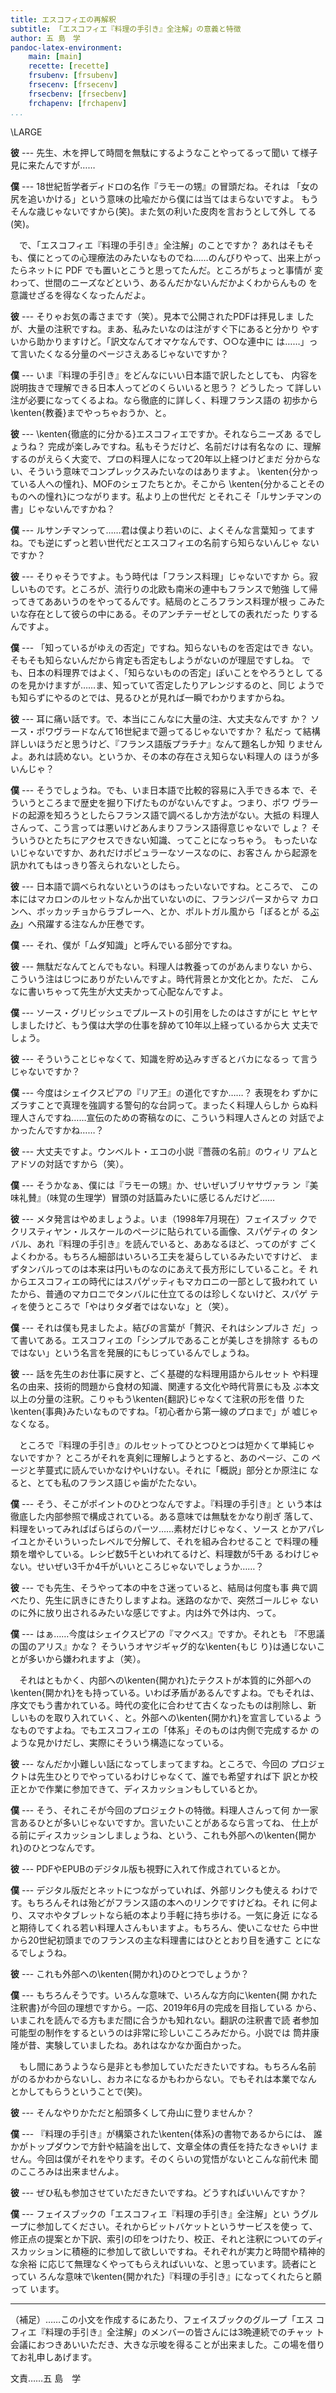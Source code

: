 ```yaml
---
title: エスコフィエの再解釈
subtitle: 「エスコフィエ『料理の手引き』全注解」の意義と特徴
author: 五 島　学
pandoc-latex-environment:
    main: [main]
    recette: [recette]
    frsubenv: [frsubenv]
    frsecenv: [frsecenv]
    frsecbenv: [frsecbenv]
    frchapenv: [frchapenv]
...
```


\LARGE

**彼** --- 先生、木を押して時間を無駄にするようなことやってるって聞い
て様子見に来たんですが……

**僕** --- 18世紀哲学者ディドロの名作『ラモーの甥』の冒頭だね。それは
「女の尻を追いかける」という意味の比喩だから僕には当てはまらないですよ。
もうそんな歳じゃないですから(笑)。また気の利いた皮肉を言おうとして外し
てる(笑)。

　で、「エスコフィエ『料理の手引き』全注解」のことですか？ あれはそもそ
も、僕にとっての心理療法のみたいなものでね……のんびりやって、出来上がっ
たらネットに PDF でも置いとこうと思ってたんだ。ところがちょっと事情が
変わって、世間のニーズなどという、あるんだかないんだかよくわからんもの
を意識せざるを得なくなったんだよ。

**彼** --- そりゃお気の毒さまです（笑）。見本で公開されたPDFは拝見しま
したが、大量の注釈ですね。まあ、私みたいなのは注がすぐ下にあると分かり
やすいから助かりますけど。「訳文なんてオマケなんです、○○な連中に
は……」って言いたくなる分量のページさえあるじゃないですか？

**僕** --- いま『料理の手引き』をどんなにいい日本語で訳したとしても、
内容を説明抜きで理解できる日本人ってどのくらいいると思う？ どうしたっ
て詳しい注が必要になってくるよね。なら徹底的に詳しく、料理フランス語の
初歩から\kenten{教養}までやっちゃおうか、と。

**彼** --- \kenten{徹底的に分かる}エスコフィエですか。それならニーズあ
るでしょうね？ 完成が楽しみですね。私もそうだけど、名前だけは有名なの
に、理解するのがえらく大変で、プロの料理人になって20年以上経つけどまだ
分からない、そういう意味でコンプレックスみたいなのはありますよ。
\kenten{分かっている人への憧れ}、MOFのシェフたちとか。そこから
\kenten{分かることそのものへの憧れ}につながります。私より上の世代だ
とそれこそ「ルサンチマンの書」じゃないんですかね？

**僕** --- ルサンチマンって……君は僕より若いのに、よくそんな言葉知っ
てますね。でも逆にずっと若い世代だとエスコフィエの名前すら知らないんじゃ
ないですか？

**彼** --- そりゃそうですよ。もう時代は「フランス料理」じゃないですか
ら。寂しいものです。ところが、流行りの北欧も南米の連中もフランスで勉強
して帰ってきてああいうのをやってるんです。結局のところフランス料理が根っ
こみたいな存在として彼らの中にある。そのアンチテーゼとしての表れだった
りするんですよ。

**僕** --- 「知っているがゆえの否定」ですね。知らないものを否定はでき
ない。そもそも知らないんだから肯定も否定もしようがないのが理屈ですしね。
でも、日本の料理界ではよく、「知らないものの否定」ぽいことをやろうとし
てるのを見かけますが……ま、知っていて否定したりアレンジするのと、同じ
ようでも知らずにやるのとでは、見るひとが見れば一瞬でわかりますからね。

**彼** --- 耳に痛い話です。で、本当にこんなに大量の注、大丈夫なんです
か？ ソース・ポワヴラードなんて16世紀まで遡ってるじゃないですか？ 私だっ
て結構詳しいほうだと思うけど、『フランス語版プラチナ』なんて題名しか知
りませんよ。あれは読めない。というか、その本の存在さえ知らない料理人の
ほうが多いんじゃ？

**僕** --- そうでしょうね。でも、いま日本語で比較的容易に入手できる本
で、そういうところまで歴史を掘り下げたものがないんですよ。つまり、ポワ
ヴラードの起源を知ろうとしたらフランス語で調べるしか方法がない。大抵の
料理人さんって、こう言っては悪いけどあんまりフランス語得意じゃないで
しょ？ そういうひとたちにアクセスできない知識、ってことになっちゃう。
もったいないじゃないですか、あれだけポピュラーなソースなのに、お客さん
から起源を訊かれてもはっきり答えられないとしたら。

**彼** --- 日本語で調べられないというのはもったいないですね。ところで、
この本にはマカロンのルセットなんか出ていないのに、フランジパーヌからマ
カロンへ、ボッカッチョからラブレーへ、とか、ポルトガル風から「ぽるとが
る[ぶみ](-文)」へ飛躍する注なんか圧巻です。

**僕** --- それ、僕が「ムダ知識」と呼んでいる部分ですね。

**彼** --- 無駄だなんてとんでもない。料理人は教養ってのがあんまりない
から、こういう注はじつにありがたいんですよ。時代背景とか文化とか。ただ、
こんなに書いちゃって先生が大丈夫かって心配なんですよ。

**僕** --- ソース・グリビッシュでプルーストの引用をしたのはさすがにヒ
ヤヒヤしましたけど、もう僕は大学の仕事を辞めて10年以上経っているから大
丈夫でしょう。

**彼** --- そういうことじゃなくて、知識を貯め込みすぎるとバカになるっ
て言うじゃないですか？

**僕** --- 今度はシェイクスピアの『リア王』の道化ですか……？ 表現をわ
ずかにズラすことで真理を強調する警句的な台詞って。まったく料理人らしか
らぬ料理人さんですね……宣伝のための寄稿なのに、こういう料理人さんとの
対話でよかったんですかね……？

**彼** --- 大丈夫ですよ。ウンベルト・エコの小説『薔薇の名前』のウィリ
アムとアドソの対話ですから（笑）。

**僕** --- そうかなぁ、僕には『ラモーの甥』か、せいぜいブリヤサヴァラ
ン『美味礼賛』（味覚の生理学）冒頭の対話篇みたいに感じるんだけど……

**彼** --- メタ発言はやめましょうよ。いま（1998年7月現在）フェイスブッ
クでクリスティヤン・ルスケールのページに貼られている画像、スパゲティの
タンバル、あれ『料理の手引き』を読んでいると、ああなるほど、ってのがす
ごくよくわかる。もちろん細部はいろいろ工夫を凝らしているみたいですけど、
まずタンバルってのは本来は円いものなのにあえて長方形にしていること。そ
れからエスコフィエの時代にはスパゲッティもマカロニの一部として扱われて
いたから、普通のマカロニでタンバルに仕立てるのは珍しくないけど、スパゲ
ティを使うところで「やはりタダ者ではないな」と（笑）。

**僕** --- それは僕も見ましたよ。結びの言葉が「贅沢、それはシンプルさ
だ」って書いてある。エスコフィエの「シンプルであることが美しさを排除す
るものではない」という名言を発展的にもじっているんでしょうね。

**彼** --- 話を先生のお仕事に戻すと、ごく基礎的な料理用語からルセット
や料理名の由来、技術的問題から食材の知識、関連する文化や時代背景にも及
ぶ本文以上の分量の注釈。こりゃもう\kenten{翻訳}じゃなくて注釈の形を借
りた\kenten{事典}みたいなものですね。「初心者から第一線のプロまで」が
嘘じゃなくなる。

　ところで『料理の手引き』のルセットってひとつひとつは短かくて単純じゃ
ないですか？ ところがそれを真剣に理解しようとすると、あのページ、この
ページと芋蔓式に読んでいかなけやいけない。それに「概説」部分とか原注に
なると、とても私のフランス語じゃ歯がたたない。

**僕** --- そう、そこがポイントのひとつなんですよ。『料理の手引き』と
いう本は徹底した内部参照で構成されている。ある意味では無駄をかなり削ぎ
落して、料理をいってみればばらばらのパーツ……素材だけじゃなく、ソース
とかアパレイユとかそいういったレベルで分解して、それを組み合わせること
で料理の種類を増やしている。レシピ数5千といわれてるけど、料理数が5千あ
るわけじゃない。せいぜい3千か4千がいいところじゃないでしょうか……？

**彼** --- でも先生、そうやって本の中をさ迷っていると、結局は何度も事
典で調べたり、先生に訊きにきたりしますよね。迷路のなかで、突然ゴールじゃ
ないのに外に放り出されるみたいな感じですよ。内は外で外は内、って。

**僕** --- はぁ……今度はシェイクスピアの『マクベス』ですか。それとも
    『不思議の国のアリス』かな？ そういうオヤジギャグ的な\kenten{もじ
    り}は通じないことが多いから嫌われますよ（笑）。

　それはともかく、内部への\kenten{開かれ}たテクストが本質的に外部への
\kenten{開かれ}をも持っている。いわば矛盾があるんですよね。でもそれは、
序文でもう書かれている。時代の変化に合わせて古くなったものは削除し、新
しいものを取り入れていく、と。外部への\kenten{開かれ}を宣言しているよ
うなものですよね。でもエスコフィエの「体系」そのものは内側で完成するか
のような見かけだし、実際にそういう構造になっている。

**彼** --- なんだか小難しい話になってしまってますね。ところで、今回の
プロジェクトは先生ひとりでやっているわけじゃなくて、誰でも希望すれば下
訳とか校正とかで作業に参加できて、ディスカッションもしているとか。

**僕** --- そう、それこそが今回のプロジェクトの特徴。料理人さんって何
か一家言あるひとが多いじゃないですか。言いたいことがあるなら言ってね、
仕上がる前にディスカッションしましょうね、という、これも外部への\kenten{開か
れ}のひとつなんです。

**彼** --- PDFやEPUBのデジタル版も視野に入れて作成されているとか。

**僕** --- デジタル版だとネットにつながっていれば、外部リンクも使える
わけです。もちろんそれは殆どがフランス語の本へのリンクですけどね。それ
に何より、スマホやタブレットなら紙の本より手軽に持ち歩ける。一気に身近
になると期待してくれる若い料理人さんもいますよ。もちろん、使いこなせた
ら中世から20世紀初頭までのフランスの主な料理書にはひととおり目を通すこ
とになるでしょうね。

**彼** --- これも外部への\kenten{開かれ}のひとつでしょうか？

**僕** --- もちろんそうです。いろんな意味で、いろんな方向に\kenten{開
かれた注釈書}が今回の理想ですから。一応、2019年6月の完成を目指している
から、いまこれを読んでる方もまだ間に合うかも知れない。翻訳の注釈書で読
者参加可能型の制作をするというのは非常に珍しいこころみだから。小説では
筒井康隆が昔、実験していましたね。あれはなかなか面白かった。

　もし間にあうようなら是非とも参加していただきたいですね。もちろん名前
がのるかわからないし、おカネになるかもわからない。でもそれは本業でなん
とかしてもらうということで(笑)。

**彼** --- そんなやりかただと船頭多くして舟山に登りませんか？

**僕** --- 『料理の手引き』が構築された\kenten{体系}の書物であるからには、
誰かがトップダウンで方針や結論を出して、文章全体の責任を持たなきゃいけ
ません。今回は僕がそれをやります。そのくらいの覚悟がないとこんな前代未
聞のこころみは出来ませんよ。

**彼** --- ぜひ私も参加させていただきたいですね。どうすればいいんですか？

**僕** --- フェイスブックの「エスコフィエ『料理の手引き』全注解」とい
うグループに参加してください。それからビットバケットというサービスを使っ
て、修正点の提案とか下訳、索引の印をつけたり、校正、それと注釈についてのディ
スカッションに積極的に参加して欲しいですね。それぞれが実力と時間や精神的な余裕
に応じて無理なくやってもらえればいいな、と思っています。読者にとってい
ろんな意味で\kenten{開かれた}『料理の手引き』になってくれたらと願って
います。

--------------------------------------------------------

（補足）……この小文を作成するにあたり、フェイスブックのグループ「エス
コフィエ『料理の手引き』全注解」のメンバーの皆さんには3晩連続でのチャッ
ト会議におつきあいいただき、大きな示唆を得ることが出来ました。この場を借り
てお礼申しあげます。

文責……五 島　学
